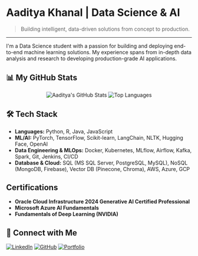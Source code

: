 # Aaditya Khanal | Data Science & AI

> Building intelligent, data-driven solutions from concept to production.

---

I'm a Data Science student with a passion for building and deploying end-to-end machine learning solutions. My experience spans from in-depth data analysis and research to developing production-grade AI applications.

## 📊 My GitHub Stats

<p align="center">
  <img src="https://github-readme-stats.vercel.app/api?username=ak-pydev&show_icons=true&theme=tokyonight&rank_icon=github" alt="Aaditya's GitHub Stats" />
  <img src="https://github-readme-stats.vercel.app/api/top-langs/?username=ak-pydev&layout=compact&theme=tokyonight" alt="Top Languages" />
</p>

## 🛠️ Tech Stack

* **Languages:** Python, R, Java, JavaScript 
* **ML/AI:** PyTorch, TensorFlow, Scikit-learn, LangChain, NLTK, Hugging Face, OpenAI 
* **Data Engineering & MLOps:** Docker, Kubernetes, MLflow, Airflow, Kafka, Spark, Git, Jenkins, CI/CD 
* **Database & Cloud:** SQL (MS SQL Server, PostgreSQL, MySQL), NoSQL (MongoDB, Firebase), Vector DB (Pinecone, Chroma), AWS, Azure, GCP 

## Certifications

* **Oracle Cloud Infrastructure 2024 Generative AI Certified Professional** 
* **Microsoft Azure AI Fundamentals** 
* **Fundamentals of Deep Learning (NVIDIA)** 

## 🔗 Connect with Me

[![LinkedIn](https://img.shields.io/badge/LinkedIn-connect-blue?logo=linkedin)](https://www.linkedin.com/in/-khanalaaditya/)
[![GitHub](https://img.shields.io/badge/GitHub-follow-black?logo=github)](https://github.com/ak-pydev)
[![Portfolio](https://img.shields.io/badge/Portfolio-visit-orange)](https://ak-codes-py.github.io/Aaditya_Khanal_Portfolio/)
